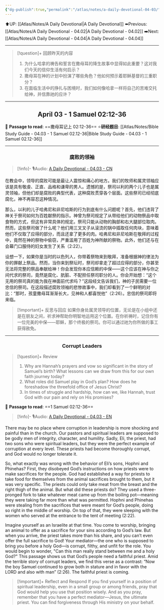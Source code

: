 ```yaml
---
{"dg-publish":true,"permalink":"/atlas/notes/a-daily-devotional-04-03/","noteIcon":""}
---
```


 ⬆️UP: [[Atlas/Notes/A Daily Devotional\|A Daily Devotional]]
⬅️Previous: [[Atlas/Notes/A Daily Devotional - 04.02\|A Daily Devotional - 04.02]]
➡️Next: [[Atlas/Notes/A Daily Devotional - 04.04\|A Daily Devotional - 04.04]]

---

> [!question]+ 回顾昨天的内容
> 1. ⁠为什么哈拿的祷告和誓言在撒母耳的降生故事中显得如此重要？这对我们今天的信仰生活有何启示？
> 2. 撒母耳在神的计划中扮演了哪些角色？他如何预示着耶稣基督的三重职分？
> 3. 在面临生活中的挣扎与困境时，我们如何像哈拿一样将自己的苦难交托给神，并信靠祂的应许？

---
## <center>April 03 -  1 Samuel 02:12-36</center>

📖 **Passage to read**: ==撒母耳记上 02:12-36==
⭐**研经题目**: [[Atlas/Notes/Bible Study Guide - 04.03 - 1 Samuel 02.12-36\|Bible Study Guide - 04.03 - 1 Samuel 02.12-36]]

---
### <center>腐败的领袖</center>

> [!info]- 🎙️Audio: [A Daily Devotional - 04.03 - CN]()

在教会中，领导的腐败可能是最让人震惊和痛心的地方。我们的牧师和属灵领袖应该是具有敬虔、正直、品格和谦卑的男人。遗憾的是，祭司以利的两个儿子也是属灵领袖，但他们却是腐败的典型代表，这种腐败贯穿各个层面。这些祭司已经彻底腐化，神不再容忍这种情况。

那么，以利的儿子哈弗尼和非尼哈斯的行为到底有什么问题呢？首先，他们违背了神关于祭司如何为百姓献祭的指示。神曾为祭司规定了从带给他们的动物祭品中取食物的方式，但这有非常具体的规定。祭司只能从动物的胸部和右大腿部位取肉。然而，这些祭司做了什么呢？他们用三叉叉子从滚烫的锅中插取任何肉块，意味着他们不仅取了应得的部分，而且还拿了更多的肉。哈弗尼和非尼哈斯在敬拜的过程中，竟然在神的祭物中偷窃，严重滥用了百姓为神所献的祭物。此外，他们还与在会幕门口服侍的妇女发生了关系（2:22）。

设想一下，如果你是当时的以色列人，你带着祭物来到敬拜，准备根据神的律法为你的罪献上祭品。然而，当你来到祭坛时，祭司却拿走了超过应得的部分，你甚至无法将完整的祭品奉献给神！你会发现你本应信赖的中保——这个应该在神与你之间代求的祭司，竟然是腐化、肮脏、不配担任祭司职分的人。你会开始想：“这个无用的祭司真的能为我在神面前代求吗？”这段经文告诉我们，神的子民需要一位忠信的祭司。在这段描述腐败领袖的悲惨故事中，我们却看到了一个鲜明的对比：“那时，孩童撒母耳渐渐长大，见神和人都喜悦他”（2:26）。忠信的祭司即将来临。

> [!important]+ 反思与回应
如果你身处属灵领导的位置，无论是在小组中还是在朋友之间，祈求神帮助你明智地运用这个位置。在你祈祷时，记住你有一位完美的中保——耶稣，那个终极的祭司。你可以通过祂为你所做的事工获得赦免。



---
### <center>Corrupt Leaders</center>

> [!question]+ Review
> 1. ⁠Why are Hannah’s prayers and vow so significant in the story of Samuel’s birth? What lessons can we draw from this for our own faith journey today?
> 2. What roles did Samuel play in God’s plan? How does he foreshadow the threefold office of Jesus Christ?
> 3. ⁠In times of struggle and hardship, how can we, like Hannah, trust God with our pain and rely on His promises?

📖 **Passage to read**: ==1 Samuel 02:12-36==

> [!info]- 🎙️Audio: [A Daily Devotional - 04.03 - EN]()  

There may be no place where corruption in leadership is more shocking and painful than in the church. Our pastors and spiritual leaders are supposed to be godly men of integrity, character, and humility. Sadly, Eli, the priest, had two sons who were spiritual leaders, but they were the perfect example of corruption at every level. These priests had become thoroughly corrupt, and God would no longer tolerate it.

So, what exactly was wrong with the behavior of Eli’s sons, Hophni and Phinehas? First, they disobeyed God’s instructions on how priests were to make sacrifices for the people. God had established a way for priests to take food for themselves from the animal sacrifices brought to them, but it was very specific. The priests could only take meat from the breast and the right thigh of the animal. But what did these priests do? They used a three-pronged fork to take whatever meat came up from the boiling pot—meaning they were taking far more than what was permitted. Hophni and Phinehas were stealing from the sacrifices that were meant for God’s people, doing so right in the middle of worship. On top of that, they were sleeping with the women who served at the entrance to the tent of meeting (2:22).

Imagine yourself as an Israelite at that time. You come to worship, bringing an animal to offer as a sacrifice for your sins according to God’s law. But when you arrive, the priest takes more than his share, and you can’t even offer the full sacrifice to God! Your mediator—the one who is supposed to bring you before a holy God—is corrupt, filthy, and unfit for the role. You would begin to wonder, "Can this man really stand between me and a holy God?" This passage shows us that God’s people need a faithful priest. Amid the terrible story of corrupt leaders, we find this verse as a contrast: “Now the boy Samuel continued to grow both in stature and in favor with the LORD and also with man” (2:26). The faithful priest is coming.

> [!important]+ Reflect and Respond
If you find yourself in a position of spiritual leadership, even in a small group or among friends, pray that God would help you use that position wisely. And as you pray, remember that you have a perfect mediator—Jesus, the ultimate priest. You can find forgiveness through His ministry on your behalf.





























